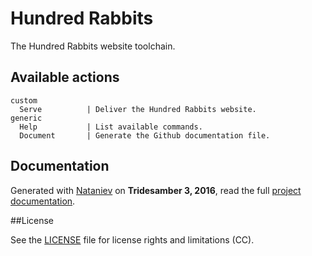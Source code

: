 # Hundred Rabbits
    
The Hundred Rabbits website toolchain.

## Available actions

```
custom
  Serve          | Deliver the Hundred Rabbits website.
generic
  Help           | List available commands.
  Document       | Generate the Github documentation file.
```

## Documentation

Generated with [Nataniev](http://wiki.xxiivv.com/Nataniev) on **Tridesamber 3, 2016**, read the full [project documentation](htp://google.com).

##License

See the [LICENSE](https://github.com/neauoire/License/README.md) file for license rights and limitations (CC).
